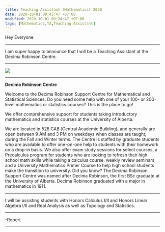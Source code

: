 ```yaml
---
title: Teaching Assistant (Mathematics) 2020
date: 2020-10-01 09:45:47 +07:00
modified: 2020-10-01 09:24:47 +07:00
tags: [Mathematics,TA,Teaching Assistant]
---
```

Hey Everyone
<hr>
I am super happy to announce that I will be a Teaching Assistant at the Decima Robinson Centre.
<hr>
<img src = "https://www.ualberta.ca/science/media-library/news/2020/july/decima-robinson.jpg">

<hr>

**Decima Robinson Centre**

Welcome to the Decima Robinson Support Centre for Mathematical and Statistical Sciences.
Do you need some help with one of your 100- or 200-level mathematics or statistics courses? This is the place to go!

We offer comprehensive support for students taking introductory mathematics and statistics courses at the University of Alberta.

We are located in 528 CAB (Central Academic Building), and generally are open between 9 AM and 3 PM on weekdays when classes are taught, during the Fall and Winter terms. 
The Centre is staffed by graduate students who are available to offer one-on-one help to students with their homework on a drop-in basis. We also offer exam study sessions for select courses, a Precalculus program for students who are looking to refresh their high school math skills while taking a calculus course, weekly review seminars, and a University Mathematics Primer Course to help high school students make the transition to university.
Did you know? The Decima Robinson Support Centre was named after Decima Robinson, the first BSc graduate at the University of Alberta. Decima Robinson graduated with a major in mathematics in 1911. 

<hr>
I will be assisting students with Honors Calculus I/II and Honors Linear Algebra I/II and Real Analysis as well as Topology and Statistics.
<hr>
-Robert
<hr> 

<div id="wpac-comment"></div>
<script type="text/javascript">
wpac_init = window.wpac_init || [];
wpac_init.push({widget: 'Comment', id: 26271});
(function() {
    if ('WIDGETPACK_LOADED' in window) return;
    WIDGETPACK_LOADED = true;
    var mc = document.createElement('script');
    mc.type = 'text/javascript';
    mc.async = true;
    mc.src = 'https://embed.widgetpack.com/widget.js';
    var s = document.getElementsByTagName('script')[0]; s.parentNode.insertBefore(mc, s.nextSibling);
})();
</script>
